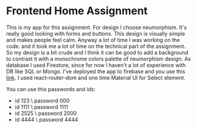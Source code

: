 # Frontend Home Assignment

This is my app for this assignment. For design I choose neumorphism. It's really good looking with forms and buttons. This design is visually simple and makes people feel calm. Anyway a lot of time I was working on the code. and it took me a lot of time on the technical part of the assignment. So my design is a bit crude and I think it can be good to add a background to contrast it with a monochrome colors palette of neumorphism design.
As database I used Firestore, since for now I haven't a lot of experience with DB like SQL or Mongo. I've deployed the app to firebase and you use this [link](https://btbtest-assignment.firebaseapp.com/bank).
I used react-router-dom and one time Material UI for Select element.

You can use this passwords and ids:

- id 123 \ password 000
- id 1111 \ password 1111
- id 2525 \ password 2000
- id 4444 \ password 4444
